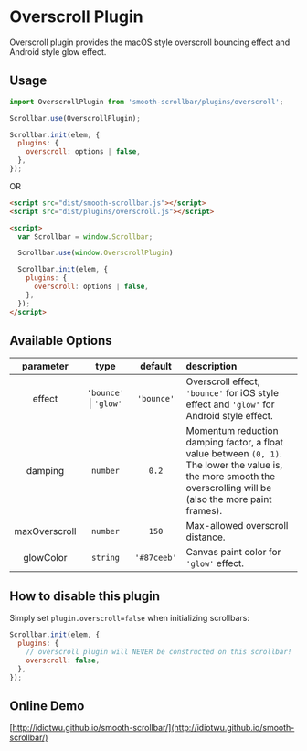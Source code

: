 # Overscroll Plugin

Overscroll plugin provides the macOS style overscroll bouncing effect and Android style glow effect.

## Usage

```js
import OverscrollPlugin from 'smooth-scrollbar/plugins/overscroll';

Scrollbar.use(OverscrollPlugin);

Scrollbar.init(elem, {
  plugins: {
    overscroll: options | false,
  },
});
```

OR

```html
<script src="dist/smooth-scrollbar.js"></script>
<script src="dist/plugins/overscroll.js"></script>

<script>
  var Scrollbar = window.Scrollbar;

  Scrollbar.use(window.OverscrollPlugin)

  Scrollbar.init(elem, {
    plugins: {
      overscroll: options | false,
    },
  });
</script>
```


## Available Options

| parameter | type | default | description |
| :--------: | :--: | :-----: | :---------- |
| effect | `'bounce'` &#124; `'glow'` | `'bounce'` | Overscroll effect, `'bounce'` for iOS style effect and `'glow'` for Android style effect.|
| damping | `number` | `0.2` | Momentum reduction damping factor, a float value between `(0, 1)`. The lower the value is, the more smooth the overscrolling will be (also the more paint frames). |
| maxOverscroll | `number` | `150` | Max-allowed overscroll distance. |
| glowColor | `string` | `'#87ceeb'` | Canvas paint color for `'glow'` effect. |

## How to disable this plugin

Simply set `plugin.overscroll=false` when initializing scrollbars:

```js
Scrollbar.init(elem, {
  plugins: {
    // overscroll plugin will NEVER be constructed on this scrollbar!
    overscroll: false,
  },
});
```

## Online Demo

[http://idiotwu.github.io/smooth-scrollbar/](http://idiotwu.github.io/smooth-scrollbar/)
